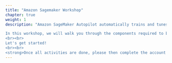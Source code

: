 ```yaml
---
title: "Amazon Sagemaker Workshop"
chapter: true
weight: 1
description: "Amazon SageMaker Autopilot automatically trains and tunes the best machine learning models for classification or regression, based on your data while allowing to maintain full control and visibility. With SageMaker Autopilot, you provide a tabular dataset and select the target column to predict, which can be a number (such as a house price, called regression), or a category (such as spam/not spam, called classification). SageMaker Autopilot will automatically explore different solutions to find the best model. You then can directly deploy the model to production with just one click, or iterate on the recommended solutions with Amazon SageMaker Studio to further improve the model quality.

In this workshop, we will walk you through the components required to build and train a Machine Learning model using SageMakers new AutoPilot.
<br><br>
Let's get started!
<br><br>
<strong>Once all activities are done, please then complete the account cleanup section at the bottom of this page.</strong>"
---
```







